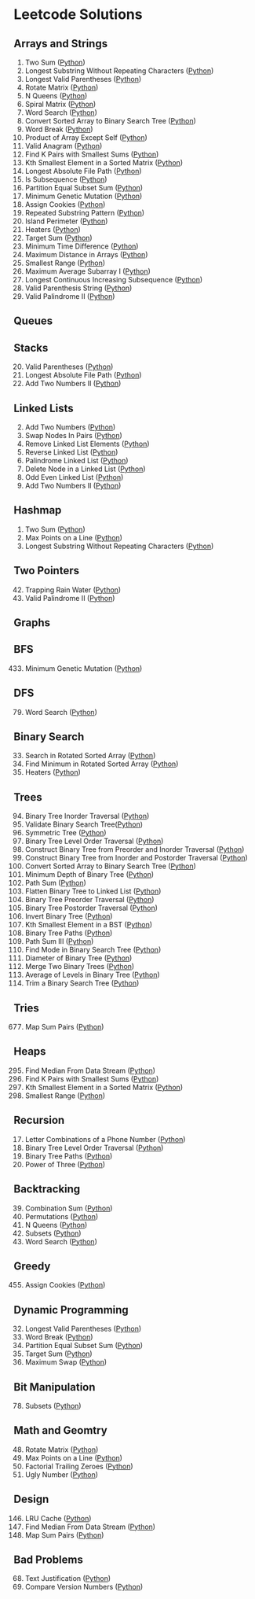 # Leetcode Solutions


## Arrays and Strings
001. Two Sum ([Python](/python-leetcode/001-two-sum.py))
003. Longest Substring Without Repeating Characters ([Python](/python-leetcode/003-longest-substring-without-repeating-characters.py))
032. Longest Valid Parentheses ([Python](/python-leetcode/032-longest-valid-parentheses.py))
048. Rotate Matrix ([Python](/python-leetcode/048-rotate-matrix.py))
051. N Queens ([Python](/python-leetcode/051-n-queens.py))
054. Spiral Matrix ([Python](/python-leetcode/054-spiral-matrix.py))
079. Word Search ([Python](/python-leetcode/079-word-search.py))
108. Convert Sorted Array to Binary Search Tree ([Python](/python-leetcode/108-convert-sorted-array-to-binary-search-tree.py))
139. Word Break ([Python](/python-leetcode/139-word-break.py))
238. Product of Array Except Self ([Python](/python-leetcode/238-product-of-array-except-self.py))
242. Valid Anagram ([Python](/python-leetcode/242-valid-anagram.py))
373. Find K Pairs with Smallest Sums ([Python](/python-leetcode/373-find-k-pairs-with-smallest-sums.py))
378. Kth Smallest Element in a Sorted Matrix ([Python](/python-leetcode/378-kth-smallest-element-in-a-sorted-matrix.py))
388. Longest Absolute File Path ([Python](/python-leetcode/388-longest-absolute-file-path.py))
392. Is Subsequence ([Python](/python-leetcode/392-is-subsequence.py))
416. Partition Equal Subset Sum ([Python](/python-leetcode/416-partition-equal-subset-sum.py))
433. Minimum Genetic Mutation ([Python](/python-leetcode/433-minimum-genetic-mutation.py))
455. Assign Cookies ([Python](/python-leetcode/455-assign-cookies.py))
459. Repeated Substring Pattern ([Python](/python-leetcode/459-repeated-substring-pattern.py))
463. Island Perimeter ([Python](/python-leetcode/463-island-perimeter.py))
475. Heaters ([Python](/python-leetcode/475-heaters.py))
494. Target Sum ([Python](/python-leetcode/494-target-sum.py))
549. Minimum Time Difference ([Python](/python-leetcode/539-minimum-time-difference.py))
624. Maximum Distance in Arrays ([Python](/python-leetcode/624-maximum-distance-in-arrays.py))
632. Smallest Range ([Python](/python-leetcode/632-smallest-range.py))
643. Maximum Average Subarray I ([Python](/python-leetcode/643-maximum-average-subarray-i.py))
674. Longest Continuous Increasing Subsequence ([Python](/python-leetcode/674-longest-continuous-increasing-subsequence.py))
678. Valid Parenthesis String ([Python](/python-leetcode/678-valid-parenthesis-string.py))
680. Valid Palindrome II ([Python](/python-leetcode/680-valid-palindrome-ii.py))

## Queues


## Stacks
020. Valid Parentheses ([Python](/python-leetcode/020-valid-parentheses.py))
388. Longest Absolute File Path ([Python](/python-leetcode/388-longest-absolute-file-path.py))
445. Add Two Numbers II ([Python](/python-leetcode/445-add-two-numbers-ii.py))



## Linked Lists
002. Add Two Numbers ([Python](/python-leetcode/002-add-two-numbers.py))
024. Swap Nodes In Pairs ([Python](/python-leetcode/024-swap-nodes-in-pairs.py))
203. Remove Linked List Elements ([Python](/python-leetcode/203-remove-linked-list-elements.py))
206. Reverse Linked List ([Python](/python-leetcode/206-reverse-linked-list.py))
234. Palindrome Linked List ([Python](/python-leetcode/234-palindrome-linked-list.py))
237. Delete Node in a Linked List ([Python](/python-leetcode/237-delete-node-in-a-linked-list.py))
328. Odd Even Linked List ([Python](/python-leetcode/328-odd-even-linked-list.py))
445. Add Two Numbers II ([Python](/python-leetcode/445-add-two-numbers-ii.py))


## Hashmap
001. Two Sum ([Python](/python-leetcode/001-two-sum.py))
149. Max Points on a Line ([Python](/python-leetcode/149-max-points-on-a-line.py))
003. Longest Substring Without Repeating Characters ([Python](/python-leetcode/003-longest-substring-without-repeating-characters.py))

## Two Pointers
042. Trapping Rain Water ([Python](/python-leetcode/042-trapping-rain-water.py))
680. Valid Palindrome II ([Python](/python-leetcode/680-valid-palindrome-ii.py))


## Graphs


## BFS
433. Minimum Genetic Mutation ([Python](/python-leetcode/433-minimum-genetic-mutation.py))

## DFS
079. Word Search ([Python](/python-leetcode/079-word-search.py))


## Binary Search
33. Search in Rotated Sorted Array ([Python](/python-leetcode/33-search-in-rotated-sorted-array.py))
153. Find Minimum in Rotated Sorted Array ([Python](/python-leetcode/153-find-minimum-in-rotated-sorted-array.py))
475. Heaters ([Python](/python-leetcode/475-heaters.py))



## Trees
094. Binary Tree Inorder Traversal ([Python](/python-leetcode/094-binary-tree-inorder-traversal.py))
098. Validate Binary Search Tree([Python](/python-leetcode/098-validate-binary-search-tree.py))
101. Symmetric Tree ([Python](/python-leetcode/101-symmetric-tree.py))
102. Binary Tree Level Order Traversal ([Python](/python-leetcode/102-binary-tree-level-order-traversal.py))
105. Construct Binary Tree from Preorder and Inorder Traversal ([Python](/python-leetcode/105-construct-binary-tree-from-preorder-and-inorder-traversal.py))
106. Construct Binary Tree from Inorder and Postorder Traversal ([Python](/python-leetcode/106-construct-binary-tree-from-inorder-and-postorder-traversal.py))
108. Convert Sorted Array to Binary Search Tree ([Python](/python-leetcode/108-convert-sorted-array-to-binary-search-tree.py))
111. Minimum Depth of Binary Tree ([Python](/python-leetcode/111-minimum-depth-of-binary-tree.py))
112. Path Sum ([Python](/python-leetcode/112-path-sum.py))
114. Flatten Binary Tree to Linked List ([Python](/python-leetcode/114-flatten-binary-tree-to-linked-list.py))
144. Binary Tree Preorder Traversal ([Python](/python-leetcode/144-binary-tree-preorder-traversal.py))
145. Binary Tree Postorder Traversal ([Python](/python-leetcode/145-binary-tree-postorder-traversal.py))
226. Invert Binary Tree ([Python](/python-leetcode/226-invert-binary-tree.py))
230. Kth Smallest Element in a BST ([Python](/python-leetcode/230-kth-smallest-element-in-a-bst.py))
257. Binary Tree Paths ([Python](/python-leetcode/257-binary-tree-paths.py))
437. Path Sum III ([Python](/python-leetcode/437-path-sum-iii.py))
501. Find Mode in Binary Search Tree ([Python](/python-leetcode/501-find-mode-in-binary-search-tree.py))
543. Diameter of Binary Tree ([Python](/python-leetcode/543-diameter-of-binary-tree.py))
617. Merge Two Binary Trees ([Python](/python-leetcode/617-merge-two-binary-trees.py))
637. Average of Levels in Binary Tree ([Python](/python-leetcode/637-average-of-levels-in-binary-tree.py))
669. Trim a Binary Search Tree ([Python](/python-leetcode/669-trim-a-binary-search-tree.py))


## Tries
677. Map Sum Pairs ([Python](/python-leetcode/677-map-sum-pairs.py))

## Heaps
295. Find Median From Data Stream ([Python](/python-leetcode/295-find-median-from-data-stream.py))
373. Find K Pairs with Smallest Sums ([Python](/python-leetcode/373-find-k-pairs-with-smallest-sums.py))
378. Kth Smallest Element in a Sorted Matrix ([Python](/python-leetcode/378-kth-smallest-element-in-a-sorted-matrix.py))
632. Smallest Range ([Python](/python-leetcode/632-smallest-range.py))

## Recursion
017. Letter Combinations of a Phone Number ([Python](/python-leetcode/017-letter-combinations-of-a-phone-number.py))
102. Binary Tree Level Order Traversal ([Python](/python-leetcode/102-binary-tree-level-order-traversal.py))
257. Binary Tree Paths ([Python](/python-leetcode/257-binary-tree-paths.py))
326. Power of Three ([Python](/python-leetcode/326-power-of-three.py))

## Backtracking
039. Combination Sum ([Python](/python-leetcode/039-combination-sum.py))
046. Permutations ([Python](/python-leetcode/046-permutations.py))
051. N Queens ([Python](/python-leetcode/051-n-queens.py))
078. Subsets ([Python](/python-leetcode/078-subsets.py))
079. Word Search ([Python](/python-leetcode/079-word-search.py))


## Greedy
455. Assign Cookies ([Python](/python-leetcode/455-assign-cookies.py))


## Dynamic Programming
032. Longest Valid Parentheses ([Python](/python-leetcode/032-longest-valid-parentheses.py))
139. Word Break ([Python](/python-leetcode/139-word-break.py))
416. Partition Equal Subset Sum ([Python](/python-leetcode/416-partition-equal-subset-sum.py))
494. Target Sum ([Python](/python-leetcode/494-target-sum.py))
670. Maximum Swap ([Python](/python-leetcode/670-maximum-swap.py))


## Bit Manipulation
078. Subsets ([Python](/python-leetcode/078-subsets.py))

## Math and Geomtry
048. Rotate Matrix ([Python](/python-leetcode/048-rotate-matrix.py))
149. Max Points on a Line ([Python](/python-leetcode/149-max-points-on-a-line.py))
172. Factorial Trailing Zeroes ([Python](/python-leetcode/172-factorial-trailing-zeroes.py))
263. Ugly Number ([Python](python-leetcode/263-ugly-number.py))

## Design
146. LRU Cache ([Python](/python-leetcode/146-lru-cache.py))
295. Find Median From Data Stream ([Python](/python-leetcode/295-find-median-from-data-stream.py))
677. Map Sum Pairs ([Python](/python-leetcode/677-map-sum-pairs.py))

## Bad Problems
068. Text Justification ([Python](/python-leetcode/068-text-justification.py))
165. Compare Version Numbers ([Python](/python-leetcode/165-compare-version-numbers.py))

